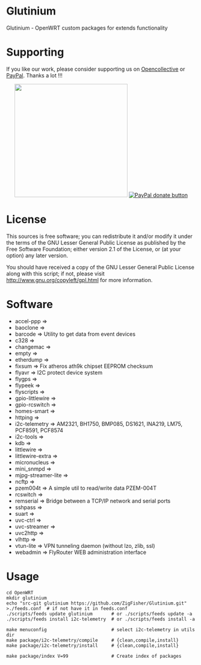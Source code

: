 Glutinium
=========

Glutinium - OpenWRT custom packages for extends functionality


Supporting
==========

If you like our work, please consider supporting us on [Opencollective](https://opencollective.com/openipc) or [PayPal](https://www.paypal.com/donate/?hosted_button_id=C6F7UJLA58MBS). Thanks a lot !!!
<p align="center">
<a href="https://opencollective.com/openipc" target="_blank"><img src="https://opencollective.com/webpack/donate/button@2x.png?color=blue" width=300 /></a>
<a href="https://www.paypal.com/donate/?hosted_button_id=C6F7UJLA58MBS"><img src="https://www.paypalobjects.com/en_US/IT/i/btn/btn_donateCC_LG.gif" alt="PayPal donate button" /> </a>
</p>


License
=======

This sources is free software; you can redistribute it and/or modify it under the terms of
the GNU Lesser General Public License as published by the Free Software Foundation;
either version 2.1 of the License, or (at your option) any later version.

You should have received a copy of the GNU Lesser General Public License along with this
script; if not, please visit http://www.gnu.org/copyleft/gpl.html for more information.


Software
========

* accel-ppp =>
* baoclone =>
* barcode => Utility to get data from event devices
* c328  =>
* changemac =>
* empty =>
* etherdump  =>
* fixsum => Fix atheros ath9k chipset EEPROM checksum
* flyavr => I2C protect device system
* flygps =>
* flypeek =>
* flyscripts =>
* gpio-littlewire =>
* gpio-rcswitch =>
* homes-smart =>
* httping =>
* i2c-telemetry => AM2321, BH1750, BMP085, DS1621, INA219, LM75, PCF8591, PCF8574
* i2c-tools =>
* kdb =>
* littlewire =>
* littlewire-extra =>
* micronucleus =>
* mini_snmpd =>
* mjpg-streamer-lite =>
* ncftp =>
* pzem004t => A simple util to read/write data PZEM-004T
* rcswitch =>
* remserial => Bridge between a TCP/IP network and serial ports
* sshpass =>
* suart =>
* uvc-ctrl =>
* uvc-streamer =>
* uvc2http =>
* vlhttp =>
* vtun-lite => VPN tunneling daemon (without lzo, zlib, ssl)
* webadmin => FlyRouter WEB administration interface


Usage
=====
	
	cd OpenWRT
	mkdir glutinium
	echo "src-git glutinium https://github.com/ZigFisher/Glutinium.git" >./feeds.conf  # if not have it in feeds.conf
	./scripts/feeds update glutinium       # or ./scripts/feeds update -a
	./scripts/feeds install i2c-telemetry  # or ./scripts/feeds install -a
	
	make menuconfig                        # select i2c-telemetry in utils dir
	make package/i2c-telemetry/compile     # {clean,compile,install}
	make package/i2c-telemetry/install     # {clean,compile,install}
	
	make package/index V=99                # Create index of packages


